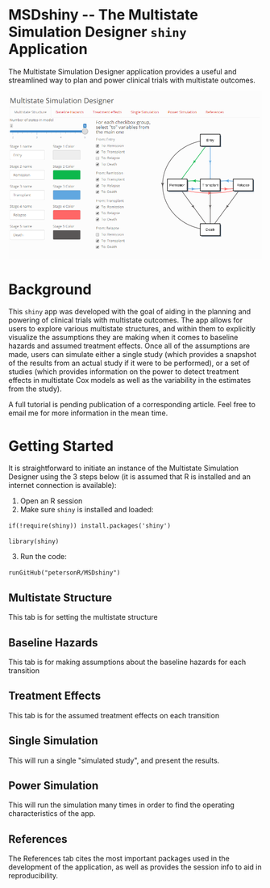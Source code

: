 # MSDshiny -- The Multistate Simulation Designer `shiny` Application

The Multistate Simulation Designer application provides a useful and streamlined way to plan and power clinical trials with multistate outcomes. 

![](figures/multistate_title_page.PNG)

# Background

This `shiny` app was developed with the goal of aiding in the planning and powering of clinical trials with multistate outcomes. The app allows for users to explore various multistate structures, and within them to explicitly visualize the assumptions they are making when it comes to baseline hazards and assumed treatment effects. Once all of the assumptions are made, users can simulate either a single study (which provides a snapshot of the results from an actual study if it were to be performed), or a set of studies (which provides information on the power to detect treatment effects in multistate Cox models as well as the variability in the estimates from the study). 

A full tutorial is pending publication of a corresponding article. Feel free to email me for more information in the mean time.

# Getting Started

It is straightforward to initiate an instance of the Multistate Simulation Designer using the 3 steps below (it is assumed that R is installed and an internet connection is available):

1) Open an R session
2) Make sure `shiny` is installed and loaded:

`if(!require(shiny)) install.packages('shiny')`

`library(shiny)`

3) Run the code: 

`
runGitHub("petersonR/MSDshiny")
`


## Multistate Structure

This tab is for setting the multistate structure

## Baseline Hazards

This tab is for making assumptions about the baseline hazards for each transition

## Treatment Effects

This tab is for the assumed treatment effects on each transition

## Single Simulation

This will run a single "simulated study", and present the results.

## Power Simulation

This will run the simulation many times in order to find the operating characteristics of the app.

## References

The References tab cites the most important packages used in the development of the application, as well as provides the session info to aid in reproducibility. 